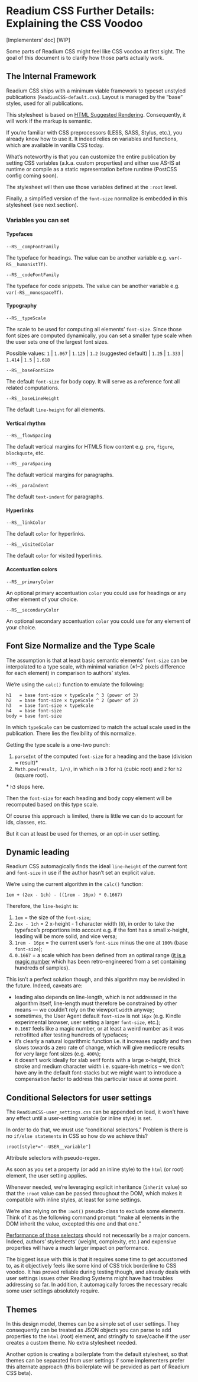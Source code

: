 # Readium CSS Further Details: Explaining the CSS Voodoo

[Implementers’ doc] [WIP]

Some parts of Readium CSS might feel like CSS voodoo at first sight. The goal of this document is to clarify how those parts actually work.

## The Internal Framework

Readium CSS ships with a minimum viable framework to typeset unstyled publications (`ReadiumCSS-default.css`). Layout is managed by the “base” styles, used for all publications.

This stylesheet is based on [HTML Suggested Rendering](https://www.w3.org/TR/html/rendering.html#rendering). Consequently, it will work if the markup is semantic.

If you’re familiar with CSS preprocessors (LESS, SASS, Stylus, etc.), you already know how to use it. It indeed relies on variables and functions, which are available in vanilla CSS today.

What’s noteworthy is that you can customize the entire publication by setting CSS variables (a.k.a. custom properties) and either use AS-IS at runtime or compile as a static representation before runtime (PostCSS config coming soon).

The stylesheet will then use those variables defined at the `:root` level. 

Finally, a simplified version of the `font-size` normalize is embedded in this stylesheet (see next section).

### Variables you can set

#### Typefaces 

```
--RS__compFontFamily
```

The typeface for headings. The value can be another variable e.g. `var(-RS__humanistTf)`.

```
--RS__codeFontFamily
```

The typeface for code snippets. The value can be another variable e.g. `var(-RS__monospaceTf)`.

#### Typography

```
--RS__typeScale
```

The scale to be used for computing all elements’ `font-size`. Since those font sizes are computed dynamically, you can set a smaller type scale when the user sets one of the largest font sizes.

Possible values: `1` | `1.067` | `1.125` | `1.2` (suggested default) | `1.25` | `1.333` | `1.414` | `1.5` | `1.618`

```
--RS__baseFontSize
```

The default `font-size` for body copy. It will serve as a reference font all related computations.

```
--RS__baseLineHeight
```

The default `line-height` for all elements.

#### Vertical rhythm

```
--RS__flowSpacing
```

The default vertical margins for HTML5 flow content e.g. `pre`, `figure`, `blockquote`, etc.

```
--RS__paraSpacing
```

The default vertical margins for paragraphs.

```
--RS__paraIndent
```

The default `text-indent` for paragraphs.

#### Hyperlinks

``` 
--RS__linkColor
```

The default `color` for hyperlinks.

```
--RS__visitedColor
```

The default `color` for visited hyperlinks.

#### Accentuation colors

```
--RS__primaryColor
```

An optional primary accentuation `color` you could use for headings or any other element of your choice.

```
--RS__secondaryColor
```

An optional secondary accentuation `color` you could use for any element of your choice.

## Font Size Normalize and the Type Scale

The assumption is that at least basic semantic elements’ `font-size` can be interpolated to a type scale, with minimal variation (±1–2 pixels difference for each element) in comparison to authors’ styles.

We’re using the `calc()` function to emulate the following: 

```
h1   = base font-size × typeScale ^ 3 (power of 3)
h2   = base font-size × typeScale ^ 2 (power of 2)
h3   = base font-size × typeScale
h4   = base font-size
body = base font-size
```

In which `typeScale` can be customized to match the actual scale used in the publication. There lies the flexibility of this normalize.

Getting the type scale is a one-two punch:

1. `parseInt` of the computed `font-size` for a heading and the base (division = result)*
2. `Math.pow(result, 1/n)`, in which `n` is `3` for `h1` (cubic root) and `2` for `h2` (square root).

\* `h3` stops here.

Then the `font-size` for each heading and body copy element will be recomputed based on this type scale.

Of course this approach is limited, there is little we can do to account for ids, classes, etc.

But it can at least be used for themes, or an opt-in user setting.

## Dynamic leading

Readium CSS automagically finds the ideal `line-height` of the current font and `font-size` in use if the author hasn’t set an explicit value.

We’re using the current algorithm in the `calc()` function:

```
1em + (2ex - 1ch) - ((1rem - 16px) * 0.1667)
```

Therefore, the `line-height` is:

1. `1em` = the size of the `font-size`;
2. `2ex - 1ch` = 2 x-height - 1 character width (`0`), in order to take the typeface’s proportions into account e.g. if the font has a small x-height, leading will be more solid, and vice versa;
3. `1rem - 16px` = the current user’s `font-size` minus the one at `100%` (base `font-size`);
4. `0.1667` = a scale which has been defined from an optimal range ([it is a magic number](https://css-tricks.com/magic-numbers-in-css/) which has been retro-engineered from a set containing hundreds of samples).

This isn’t a perfect solution though, and this algorithm may be revisited in the future. Indeed, caveats are:

- leading also depends on line-length, which is not addressed in the algorithm itself, line-length must therefore be constrained by other means — we couldn’t rely on the viewport `width` anyway;
- sometimes, the User Agent default `font-size` is not `16px` (e.g. Kindle experimental browser, user setting a larger `font-size`, etc.);
- `0.1667` feels like a magic number, or at least a weird number as it was retrofitted after testing hundreds of typefaces;
- it’s clearly a natural logarithmic function i.e. it increases rapidly and then slows towards a zero rate of change, which will give mediocre results for very large font sizes (e.g. `400%`);
- it doesn’t work ideally for slab serif fonts with a large x-height, thick stroke and medium character width i.e. square-ish metrics – we don’t have any in the default font-stacks but we might want to introduce a compensation factor to address this particular issue at some point.

## Conditional Selectors for user settings

The `ReadiumCSS-user_settings.css` can be appended on load, it won’t have any effect until a user-setting variable (or inline style) is set.

In order to do that, we must use “conditional selectors.” Problem is there is no `if/else statements` in CSS so how do we achieve this?

```
:root[style*="--USER__variable"]
```

Attribute selectors with pseudo-regex.

As soon as you set a property (or add an inline style) to the `html` (or root) element, the user setting applies.

Whenever needed, we’re leveraging explicit inheritance (`inherit` value) so that the `:root` value can be passed throughout the DOM, which makes it compatible with inline styles, at least for some settings.

We’re also relying on the `:not()` pseudo-class to exclude some elements. Think of it as the following command prompt: “make all elements in the DOM inherit the value, excepted this one and that one.”

[Performance of those selectors](https://benfrain.com/css-performance-revisited-selectors-bloat-expensive-styles/) should not necessarily be a major concern. Indeed, authors’ stylesheets’ (weight, complexity, etc.) and expensive properties will have a much larger impact on performance.

The biggest issue with this is that it requires some time to get accustomed to, as it objectively feels like some kind of CSS trick borderline to CSS voodoo. It has proved reliable during testing though, and already deals with user settings issues other Reading Systems might have had troubles addressing so far. In addition, it automagically forces the necessary recalc some user settings absolutely require.

## Themes

In this design model, themes can be a simple set of user settings. They consequently can be treated as JSON objects you can parse to add properties to the `html` (root) element, and stringify to save/cache if the user creates a custom theme. No extra stylesheet needed.

Another option is creating a boilerplate from the default stylesheet, so that themes can be separated from user settings if some implementers prefer this alternate approach (this boilerplate will be provided as part of Readium CSS beta).